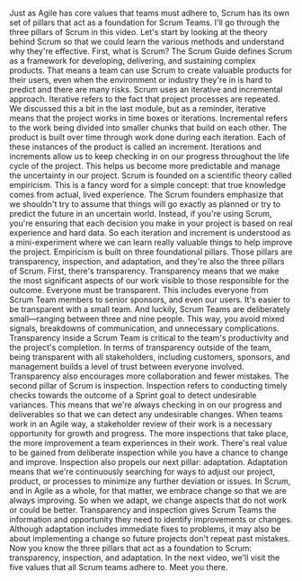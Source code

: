 Just as Agile has core values that teams must adhere to, Scrum has its own set
of pillars that act as a foundation for Scrum Teams. I'll go through the three
pillars of Scrum in this video. Let's start by looking at the theory behind
Scrum so that we could learn the various methods and understand why they're
effective. First, what is Scrum? The Scrum Guide defines Scrum as a framework
for developing, delivering, and sustaining complex products. That means a team
can use Scrum to create valuable products for their users, even when the
environment or industry they're in is hard to predict and there are many risks.
Scrum uses an iterative and incremental approach. Iterative refers to the fact
that project processes are repeated. We discussed this a bit in the last module,
but as a reminder, iterative means that the project works in time boxes or
iterations. Incremental refers to the work being divided into smaller chunks
that build on each other. The product is built over time through work done
during each iteration. Each of these instances of the product is called an
increment. Iterations and increments allow us to keep checking in on our
progress throughout the life cycle of the project. This helps us become more
predictable and manage the uncertainty in our project. Scrum is founded on a
scientific theory called empiricism. This is a fancy word for a simple concept:
that true knowledge comes from actual, lived experience. The Scrum founders
emphasize that we shouldn't try to assume that things will go exactly as planned
or try to predict the future in an uncertain world. Instead, if you're using
Scrum, you're ensuring that each decision you make in your project is based on
real experience and hard data. So each iteration and increment is understood as
a mini-experiment where we can learn really valuable things to help improve the
project. Empiricism is built on three foundational pillars. Those pillars are
transparency, inspection, and adaptation, and they're also the three pillars of
Scrum. First, there's transparency. Transparency means that we make the most
significant aspects of our work visible to those responsible for the outcome.
Everyone must be transparent. This includes everyone from Scrum Team members to
senior sponsors, and even our users. It's easier to be transparent with a small
team. And luckily, Scrum Teams are deliberately small—ranging between three and
nine people. This way, you avoid mixed signals, breakdowns of communication, and
unnecessary complications. Transparency inside a Scrum Team is critical to the
team's productivity and the project's completion. In terms of transparency
outside of the team, being transparent with all stakeholders, including
customers, sponsors, and management builds a level of trust between everyone
involved. Transparency also encourages more collaboration and fewer mistakes.
The second pillar of Scrum is inspection. Inspection refers to conducting timely
checks towards the outcome of a Sprint goal to detect undesirable variances.
This means that we're always checking in on our progress and deliverables so
that we can detect any undesirable changes. When teams work in an Agile way, a
stakeholder review of their work is a necessary opportunity for growth and
progress. The more inspections that take place, the more improvement a team
experiences in their work. There's real value to be gained from deliberate
inspection while you have a chance to change and improve. Inspection also
propels our next pillar: adaptation. Adaptation means that we're continuously
searching for ways to adjust our project, product, or processes to minimize any
further deviation or issues. In Scrum, and in Agile as a whole, for that matter,
we embrace change so that we are always improving. So when we adapt, we change
aspects that do not work or could be better. Transparency and inspection gives
Scrum Teams the information and opportunity they need to identify improvements
or changes. Although adaptation includes immediate fixes to problems, it may
also be about implementing a change so future projects don't repeat past
mistakes. Now you know the three pillars that act as a foundation to Scrum:
transparency, inspection, and adaptation. In the next video, we'll visit the
five values that all Scrum teams adhere to. Meet you there.